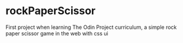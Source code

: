 # rockPaperScissor
First project when learning The Odin Project curriculum, a simple rock paper scissor game in the web with css ui

